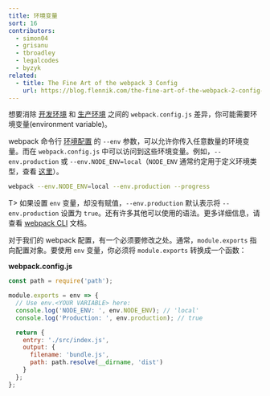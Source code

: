 ```yaml
---
title: 环境变量
sort: 16
contributors:
  - simon04
  - grisanu
  - tbroadley
  - legalcodes
  - byzyk
related:
  - title: The Fine Art of the webpack 3 Config
    url: https://blog.flennik.com/the-fine-art-of-the-webpack-2-config-dc4d19d7f172#d60a
---
```


想要消除 [开发环境](/guides/development) 和 [生产环境](/guides/production) 之间的 `webpack.config.js` 差异，你可能需要环境变量(environment variable)。

webpack 命令行 [环境配置](/api/cli/#environment-options) 的 `--env` 参数，可以允许你传入任意数量的环境变量。而在 `webpack.config.js` 中可以访问到这些环境变量。例如，`--env.production` 或 `--env.NODE_ENV=local`（`NODE_ENV` 通常约定用于定义环境类型，查看 [这里](https://dzone.com/articles/what-you-should-know-about-node-env)）。

```bash
webpack --env.NODE_ENV=local --env.production --progress
```

T> 如果设置 `env` 变量，却没有赋值，`--env.production` 默认表示将 `--env.production` 设置为 `true`。还有许多其他可以使用的语法。更多详细信息，请查看 [webpack CLI](/api/cli/#environment-options) 文档。

对于我们的 webpack 配置，有一个必须要修改之处。通常，`module.exports` 指向配置对象。要使用 `env` 变量，你必须将 `module.exports` 转换成一个函数：

__webpack.config.js__

``` js
const path = require('path');

module.exports = env => {
  // Use env.<YOUR VARIABLE> here:
  console.log('NODE_ENV: ', env.NODE_ENV); // 'local'
  console.log('Production: ', env.production); // true

  return {
    entry: './src/index.js',
    output: {
      filename: 'bundle.js',
      path: path.resolve(__dirname, 'dist')
    }
  };
};
```
